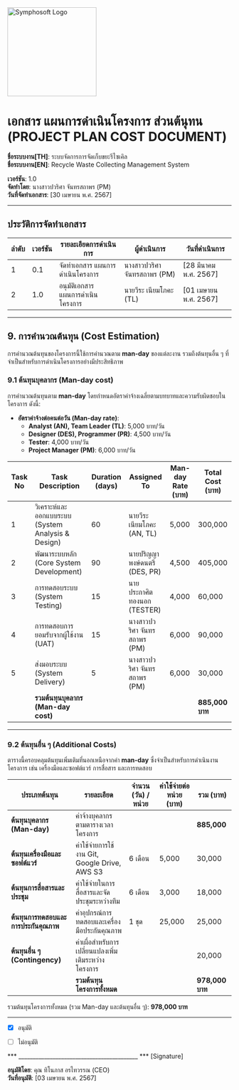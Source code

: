 <img src="https://www.symphosoft.com/logo/symphosoftLogo.png" alt="Symphosoft Logo" width="200"/>

# เอกสาร แผนการดำเนินโครงการ ส่วนต้นุทน (PROJECT PLAN COST DOCUMENT)  
  
  
**ชื่อระบบงาน[TH]**: ระบบจัดการการจัดเก็บขยะรีไซเคิล  
**ชื่อระบบงาน[EN]**: Recycle Waste Collecting Management System  
  
    
**เวอร์ชัน**: 1.0  
**จัดทำโดย**: นางสาวปวริศา จันทรสถาพร (PM)  
**วันที่จัดทำเอกสาร**: [30 เมษายน พ.ศ. 2567]  

---

## ประวัติการจัดทำเอกสาร

| ลำดับ | เวอร์ชัน | รายละเอียดการดำเนินการ                 | ผู้ดำเนินการ | วันที่ดำเนินการ |
|-------|----------|-----------------------------------------|--------------|-----------------|
| 1     | 0.1      | จัดทำเอกสาร แผนการดำเนินโครงการ         | นางสาวปวริศา จันทรสถาพร (PM) | [28 มีนาคม พ.ศ. 2567]        |
| 2     | 1.0      | อนุมัติเอกสาร แผนการดำเนินโครงการ    | นายวีระ เนียมโภคะ (TL) |  [01 เมษายน พ.ศ. 2567]         |  

---

## 9. การคำนวณต้นทุน (Cost Estimation)

การคำนวณต้นทุนของโครงการนี้ใช้การคำนวณตาม **man-day** ของแต่ละงาน รวมถึงต้นทุนอื่น ๆ ที่จำเป็นสำหรับการดำเนินโครงการอย่างมีประสิทธิภาพ

### 9.1 ต้นทุนบุคลากร (Man-day cost)

การคำนวณต้นทุนตาม **man-day** โดยกำหนดอัตราค่าจ้างเฉลี่ยตามบทบาทและความรับผิดชอบในโครงการ ดังนี้:

- **อัตราค่าจ้างต่อคนต่อวัน (Man-day rate)**:
  - **Analyst (AN), Team Leader (TL)**: 5,000 บาท/วัน
  - **Designer (DES), Programmer (PR)**: 4,500 บาท/วัน
  - **Tester**: 4,000 บาท/วัน
  - **Project Manager (PM)**: 6,000 บาท/วัน

| Task No | Task Description                                  | Duration (days) | Assigned To                          | Man-day Rate (บาท) | Total Cost (บาท) |
|---------|---------------------------------------------------|-----------------|--------------------------------------|---------------------|-------------------|
| 1       | วิเคราะห์และออกแบบระบบ (System Analysis & Design) | 60              | นายวีระ เนียมโภคะ (AN, TL)          | 5,000              | 300,000          |
| 2       | พัฒนาระบบหลัก (Core System Development)          | 90              | นายปริญญา พงษ์ดนตรี (DES, PR)       | 4,500              | 405,000          |
| 3       | การทดสอบระบบ (System Testing)                    | 15              | นายประกาศิต ทองนอก (TESTER)         | 4,000              | 60,000           |
| 4       | การทดสอบการยอมรับจากผู้ใช้งาน (UAT)             | 15              | นางสาวปวริศา จันทรสถาพร (PM)       | 6,000              | 90,000           |
| 5       | ส่งมอบระบบ (System Delivery)                     | 5               | นางสาวปวริศา จันทรสถาพร (PM)       | 6,000              | 30,000           |
|         | **รวมต้นทุนบุคลากร (Man-day cost)**             |                 |                                      |                     | **885,000 บาท**  |

---

### 9.2 ต้นทุนอื่น ๆ (Additional Costs)

ตารางนี้ครอบคลุมต้นทุนเพิ่มเติมที่นอกเหนือจากค่า **man-day** ซึ่งจำเป็นสำหรับการดำเนินงานโครงการ เช่น เครื่องมือและซอฟต์แวร์ การสื่อสาร และการทดสอบ

| ประเภทต้นทุน                            | รายละเอียด                                                      | จำนวน (วัน) / หน่วย | ค่าใช้จ่ายต่อหน่วย (บาท) | รวม (บาท)         |
|-----------------------------------------|-----------------------------------------------------------------|----------------------|--------------------------|--------------------|
| **ต้นทุนบุคลากร (Man-day)**            | ค่าจ้างบุคลากรตามตารางเวลาโครงการ                             |                      |                          | **885,000**       |
| **ต้นทุนเครื่องมือและซอฟต์แวร์**       | ค่าใช้จ่ายการใช้งาน Git, Google Drive, AWS S3                  | 6 เดือน               | 5,000                    | 30,000            |
| **ต้นทุนการสื่อสารและประชุม**          | ค่าใช้จ่ายในการสื่อสารและจัดประชุมระหว่างทีม                   | 6 เดือน               | 3,000                    | 18,000            |
| **ต้นทุนการทดสอบและการประกันคุณภาพ**  | ค่าอุปกรณ์การทดสอบและเครื่องมือประกันคุณภาพ                  | 1 ชุด                 | 25,000                   | 25,000            |
| **ต้นทุนอื่น ๆ (Contingency)**          | ค่าเผื่อสำหรับการเปลี่ยนแปลงเพิ่มเติมระหว่างโครงการ           |                      |                          | 20,000            |
|                                         | **รวมต้นทุนโครงการทั้งหมด**                                    |                      |                          | **978,000 บาท**   |

รวมต้นทุนโครงการทั้งหมด (รวม Man-day และต้นทุนอื่น ๆ): **978,000 บาท**

---




 - [x] อนุมัติ  
 - [ ] ไม่อนุมัติ  
    

      
*** __________________________________________ ***  [Signature]


**อนุมัติโดย**: คุณ ทิโนภาส อรไทวรรณ (CEO)  
**วันที่อนุมัติ**: [03 เมษายน พ.ศ. 2567]
